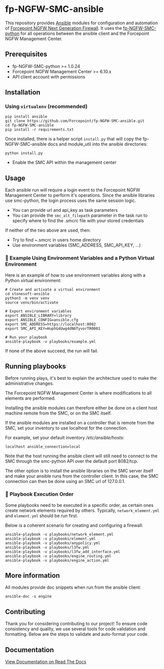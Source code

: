 # fp-NGFW-SMC-ansible

This repository provides [Ansible](https://www.ansible.com)  modules for configuration and automation of [Forcepoint NGFW Next Generation Firewall](https://www.forcepoint.com/product/network-security/forcepoint-ngfw). 
It uses the [fp-NGFW-SMC-python](https://github.com/Forcepoint/fp-NGFW-SMC-python) for all operations between the ansible client 
and the Forcepoint NGFW Management Center.

## Prerequisites

* fp-NGFW-SMC-python >= 1.0.24
* Forcepoint NGFW Management Center >= 6.10.x
* API client account with permissions

## Installation

### Using `virtualenv` (recommended)
```
pip install ansible
git clone https://github.com/Forcepoint/fp-NGFW-SMC-ansible.git
cd fp-NGFW-SMC-ansible
pip install -r requirements.txt
```

Once installed, there is a helper script `install.py` that will copy the fp-NGFW-SMC-ansible docs and module_util into the ansible directories:

```
python install.py
```

* Enable the SMC API within the management center

## Usage

Each ansible run will require a login event to the Forcepoint NGFW Management Center to perform it's operations.
Since the ansible libraries use smc-python, the login process uses the same session logic.

* You can provide url and api_key as task parameters
* You can provide the `smc_alt_filepath` parameter in the task run to specify where to find the .smcrc file with your stored credentials

If neither of the two above are used, then:
* Try to find ~.smcrc in users home directory
* Use environment variables (SMC_ADDRESS, SMC_API_KEY, ...)


### 🧪 Example Using Environment Variables and a Python Virtual Environment

Here is an example of how to use environment variables along with a Python virtual environment:

```
# Create and activate a virtual environment
cd stonesoft-ansible
python3 -m venv venv
source venv/bin/activate

# Export environment variables
export ANSIBLE_LIBRARY=library
export ANSIBLE_CONFIG=ansible.cfg
export SMC_ADDRESS=https://localhost:8082
export SMC_API_KEY=HuphG4Uwg4dN6TyvorTR0001

# Run your playbook
ansible-playbook -v playbooks/example.yml

```

If none of the above succeed, the run will fail. 

## Running playbooks

Before running plays, it's best to explain the architecture used to make the administrative changes. 


The Forcepoint NGFW Management Center is where modifications to all elements are performed.

Installing the ansible modules can therefore either be done on a client host machine remote from the SMC, or on the SMC itself.

If the ansible modules are installed on a controller that is remote from the SMC, set your inventory to use localhost for the connection. 

For example, set your default inventory */etc/ansible/hosts*:
```
localhost ansible_connection=local
```
Note that the host running the ansible client will still need to connect to the SMC through the smc-python API over the default port 8082/tcp.

The other option is to install the ansible libraries on the SMC server itself and make your ansible runs from the controller client. 
In this case, the SMC connection can then be done using an SMC url of 127.0.0.1.

### 🔁 Playbook Execution Order

Some playbooks need to be executed in a specific order, as certain ones create network elements required by others. Typically, `network_element.yml` and `element.yml` should be run first.

Below is a coherent scenario for creating and configuring a firewall:

```
ansible-playbook -v playbooks/network_element.yml
ansible-playbook -v playbooks/element.yml
ansible-playbook -v playbooks/anypolicy.yml
ansible-playbook -v playbooks/l3fw.yml
ansible-playbook -v playbooks/l3fw_add_interface.yml
ansible-playbook -v playbooks/engine_routing.yml
ansible-playbook -v playbooks/engine_action.yml
```
## More information

All modules provide doc snippets when run from the ansible client:

```
ansible-doc -s engine
```

## Contributing

Thank you for considering contributing to our project! To ensure code consistency and quality, we use several tools for code validation and formatting. 
Below are the steps to validate and auto-format your code.

## Documentation

[View Documentation on Read The Docs](https://fp-ngfw-smc-ansible.readthedocs.io/en/latest/?badge=latest)
